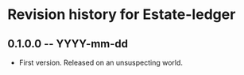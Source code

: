 # Revision history for Estate-ledger

## 0.1.0.0 -- YYYY-mm-dd

* First version. Released on an unsuspecting world.
